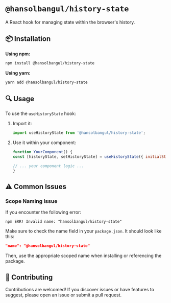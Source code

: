 # `@hansolbangul/history-state`

A React hook for managing state within the browser's history.

## 📦 Installation

**Using npm:**

```bash
npm install @hansolbangul/history-state
```

**Using yarn:**

```bash
yarn add @hansolbangul/history-state
```

## 🔍 Usage

To use the `useHistoryState` hook:

1. Import it:
   ```javascript
   import useHistoryState from '@hansolbangul/history-state';
   ```

2. Use it within your component:
   ```javascript
   function YourComponent() {
   const [historyState, setHistoryState] = useHistoryState({ initialState: 'Your Initial State', key: 'yourKey' });

   // ... your component logic ...
   }
   ```

## ⚠️ Common Issues

### Scope Naming Issue

If you encounter the following error:

```
npm ERR! Invalid name: "hansolbangul/history-state"
```

Make sure to check the name field in your `package.json`. It should look like this:

```json
"name": "@hansolbangul/history-state"
```

Then, use the appropriate scoped name when installing or referencing the package.

## 🙌 Contributing

Contributions are welcomed! If you discover issues or have features to suggest, please open an issue or submit a pull request.
